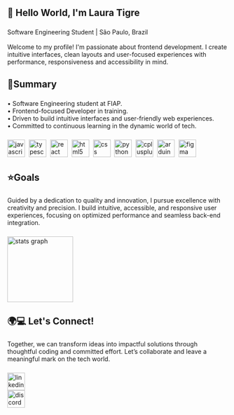 <h2 align="left">👋 Hello World, I'm Laura Tigre</h2>

###

<p align="left">Software Engineering Student | São Paulo, Brazil<br><br>Welcome to my profile! I'm passionate about frontend development. I create intuitive interfaces, clean layouts and user-focused experiences with performance, responsiveness and accessibility in mind.</p>

###

<h2 align="left">📝Summary</h2>

###

<p align="left">• Software Engineering student at FIAP.<br>• Frontend-focused Developer in training.<br>• Driven to build intuitive interfaces and user-friendly web experiences.<br>• Committed to continuous learning in the dynamic world of tech.</p>

###

<div align="left">
  <img src="https://img.shields.io/badge/JavaScript-F7DF1E?logo=javascript&logoColor=black&style=for-the-badge" height="40" alt="javascript logo"  />
  <img width="1" />
  <img src="https://img.shields.io/badge/TypeScript-3178C6?logo=typescript&logoColor=white&style=for-the-badge" height="40" alt="typescript logo"  />
  <img width="1" />
  <img src="https://img.shields.io/badge/React-61DAFB?logo=react&logoColor=black&style=for-the-badge" height="40" alt="react logo"  />
  <img width="1" />
  <img src="https://img.shields.io/badge/HTML5-E34F26?logo=html5&logoColor=white&style=for-the-badge" height="40" alt="html5 logo"  />
  <img width="1" />
  <img src="https://img.shields.io/badge/CSS-1572B6?logo=css&logoColor=white&style=for-the-badge" height="40" alt="css logo"  />
  <img width="1" />
  <img src="https://img.shields.io/badge/Python-3776AB?logo=python&logoColor=white&style=for-the-badge" height="40" alt="python logo"  />
  <img width="1" />
  <img src="https://img.shields.io/badge/C++-00599C?logo=cplusplus&logoColor=white&style=for-the-badge" height="40" alt="cplusplus logo"  />
  <img width="1" />
  <img src="https://img.shields.io/badge/Arduino-00979D?logo=arduino&logoColor=white&style=for-the-badge" height="40" alt="arduino logo"  />
  <img width="1" />
  <img src="https://img.shields.io/badge/Figma-F24E1E?logo=figma&logoColor=white&style=for-the-badge" height="40" alt="figma logo"  />
</div>

###

<h2 align="left">⭐Goals</h2>

###

<p align="left">Guided by a dedication to quality and innovation, I pursue excellence with creativity and precision. I build intuitive, accessible, and responsive user experiences, focusing on optimized performance and seamless back-end integration.</p>

###

<div align="left">
  <img src="https://github-readme-stats.vercel.app/api?username=tigrelau&hide_title=false&hide_rank=false&show_icons=true&include_all_commits=true&count_private=true&disable_animations=false&theme=tokyonight&locale=en&hide_border=false" height="150" alt="stats graph"  />
</div>


###

<h2 align="left">🌍💻 Let's Connect!</h2>

###

<p align="left">Together, we can transform ideas into impactful solutions through thoughtful coding and committed effort. Let’s collaborate and leave a meaningful mark on the tech world.</p>

###

<div align="left">
  <a href="https://www.linkedin.com/in/tigrelau/" target="_blank">
    <img src="https://img.shields.io/static/v1?message=LinkedIn&logo=linkedin&label=&color=0077B5&logoColor=white&labelColor=&style=for-the-badge" height="40" alt="linkedin logo"  />
  </a>
</div>

<div align="left">
  <a href="https://discord.com/users/nabiieo" target="_blank">
    <img src="https://img.shields.io/static/v1?message=Discord&logo=discord&label=&color=7289DA&logoColor=white&labelColor=&style=for-the-badge" height="40" alt="discord logo"  />
  </a>
</div>

###
